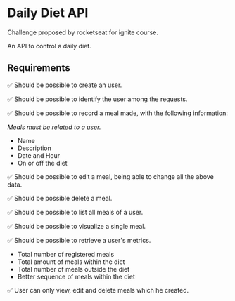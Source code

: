 <h1>Daily Diet API</h1>

<p>Challenge proposed by rocketseat for ignite course.</p>
<p>An API to control a daily diet.</p>

<h2>Requirements</h2>

<p>✅ Should be possible to create an user.</p>

<p>✅ Should be possible to identify the user among the requests.</p>

<p>✅ Should be possible to record a meal made, with the following information:</p>
    <i>Meals must be related to a user.</i>
    <ul>
        <li>Name</li>
        <li>Description</li>
        <li>Date and Hour</li>
        <li>On or off the diet</li>
    </ul>

<p>✅ Should be possible to edit a meal, being able to change all the above data.</p>

<p>✅ Should be possible delete a meal.</p>

<p>✅ Should be possible to list all meals of a user.</p>

<p>✅ Should be possible to visualize a single meal.</p>

<p>✅ Should be possible to retrieve a user's metrics.</p>
    <ul>
        <li>Total number of registered meals</li>
        <li>Total amount of meals within the diet</li>
        <li>Total number of meals outside the diet</li>
        <li>Better sequence of meals within the diet</li>
    </ul>

<p>✅ User can only view, edit and delete meals which he created.</p>
